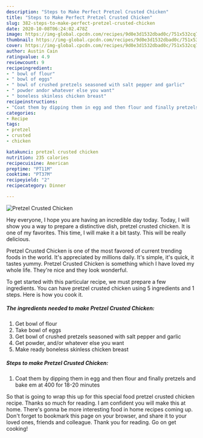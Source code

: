 ```yaml
---
description: "Steps to Make Perfect Pretzel Crusted Chicken"
title: "Steps to Make Perfect Pretzel Crusted Chicken"
slug: 382-steps-to-make-perfect-pretzel-crusted-chicken
date: 2020-10-08T06:24:02.478Z
image: https://img-global.cpcdn.com/recipes/9d0e3d1532dbad0c/751x532cq70/pretzel-crusted-chicken-recipe-main-photo.jpg
thumbnail: https://img-global.cpcdn.com/recipes/9d0e3d1532dbad0c/751x532cq70/pretzel-crusted-chicken-recipe-main-photo.jpg
cover: https://img-global.cpcdn.com/recipes/9d0e3d1532dbad0c/751x532cq70/pretzel-crusted-chicken-recipe-main-photo.jpg
author: Austin Cain
ratingvalue: 4.9
reviewcount: 9
recipeingredient:
- " bowl of flour"
- " bowl of eggs"
- " bowl of crushed pretzels seasoned with salt pepper and garlic"
- " powder andor whatever else you want"
- " boneless skinless chicken breast"
recipeinstructions:
- "Coat them by dipping them in egg and then flour and finally pretzels and bake em at 400 for 18-20 minutes"
categories:
- Recipe
tags:
- pretzel
- crusted
- chicken

katakunci: pretzel crusted chicken 
nutrition: 235 calories
recipecuisine: American
preptime: "PT11M"
cooktime: "PT37M"
recipeyield: "2"
recipecategory: Dinner

---
```



![Pretzel Crusted Chicken](https://img-global.cpcdn.com/recipes/9d0e3d1532dbad0c/751x532cq70/pretzel-crusted-chicken-recipe-main-photo.jpg)

Hey everyone, I hope you are having an incredible day today. Today, I will show you a way to prepare a distinctive dish, pretzel crusted chicken. It is one of my favorites. This time, I will make it a bit tasty. This will be really delicious.

Pretzel Crusted Chicken is one of the most favored of current trending foods in the world. It's appreciated by millions daily. It's simple, it's quick, it tastes yummy. Pretzel Crusted Chicken is something which I have loved my whole life. They're nice and they look wonderful.




To get started with this particular recipe, we must prepare a few ingredients. You can have pretzel crusted chicken using 5 ingredients and 1 steps. Here is how you cook it.

<!--inarticleads1-->

##### The ingredients needed to make Pretzel Crusted Chicken:

1. Get  bowl of flour
1. Take  bowl of eggs
1. Get  bowl of crushed pretzels seasoned with salt pepper and garlic
1. Get  powder, and/or whatever else you want
1. Make ready  boneless skinless chicken breast




<!--inarticleads2-->

##### Steps to make Pretzel Crusted Chicken:

1. Coat them by dipping them in egg and then flour and finally pretzels and bake em at 400 for 18-20 minutes




So that is going to wrap this up for this special food pretzel crusted chicken recipe. Thanks so much for reading. I am confident you will make this at home. There's gonna be more interesting food in home recipes coming up. Don't forget to bookmark this page on your browser, and share it to your loved ones, friends and colleague. Thank you for reading. Go on get cooking!
